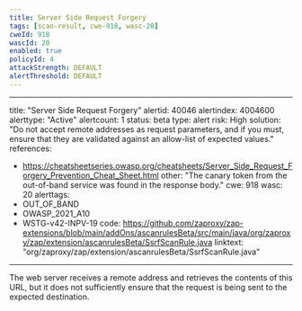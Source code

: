 ```yaml
---
title: Server Side Request Forgery
tags: [scan-result, cwe-918, wasc-20]
cweId: 918
wascId: 20
enabled: true
policyId: 4
attackStrength: DEFAULT
alertThreshold: DEFAULT
---
```


---
title: "Server Side Request Forgery"
alertid: 40046
alertindex: 4004600
alerttype: "Active"
alertcount: 1
status: beta
type: alert
risk: High
solution: "Do not accept remote addresses as request parameters, and if you must, ensure that they are validated against an allow-list of expected values."
references:
   - https://cheatsheetseries.owasp.org/cheatsheets/Server_Side_Request_Forgery_Prevention_Cheat_Sheet.html
other: "The canary token from the out-of-band service was found in the response body."
cwe: 918
wasc: 20
alerttags: 
  - OUT_OF_BAND
  - OWASP_2021_A10
  - WSTG-v42-INPV-19
code: https://github.com/zaproxy/zap-extensions/blob/main/addOns/ascanrulesBeta/src/main/java/org/zaproxy/zap/extension/ascanrulesBeta/SsrfScanRule.java
linktext: "org/zaproxy/zap/extension/ascanrulesBeta/SsrfScanRule.java"
---
The web server receives a remote address and retrieves the contents of this URL, but it does not sufficiently ensure that the request is being sent to the expected destination.
